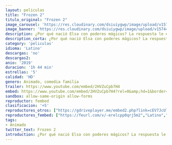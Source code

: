 ```yaml
---
layout: peliculas
title: "Frozen 2"
titulo_original: "Frozen 2"
image_carousel: 'https://res.cloudinary.com/dsiuiygwp/image/upload/v1574448028/frozen2-min_elf8xj.jpg'
image_banner: 'https://res.cloudinary.com/dsiuiygwp/image/upload/v1574448030/banner-frozen-2-min_af04ul.jpg'
description: ¿Por qué nació Elsa con poderes mágicos? La respuesta le está llamando y amenaza su reino. Junto con Anna, Kristoff, Olaf y Sven emprenderá un viaje peligroso e inolvidable. En Frozen, Elsa temía que sus poderes fueran demasiado para el mundo. En ‘Frozen 2’, deseará que sean suficientes. Secuela de “Frozen. El reino del hielo” (2013), el film de animación más taquillero de la historia del cine, ganador del Oscar a la mejor película animada. Reunirá al mismo equipo artístico y técnico de la original.
description_corta: ¿Por qué nació Elsa con poderes mágicos? La respuesta le está llamando y amenaza su reino. Junto con Anna, Kristoff, Olaf y Sven emprenderá un viaje peligroso e inolvidable. En Frozen, Elsa temía que...
category: 'peliculas'
idioma: 'Latino'
descargas: 'no'
descargas2:
anio: '2019'
duracion: '1h 44 min'
estrellas: '5'
calidad: 'HD'
genero: Animado, comedia familia
trailer: https://www.youtube.com/embed/2HVZuCpb7H4
embed: https://www.youtube.com/embed/2HVZuCpb7H4?rel=0&amp;hd=1&border=0&wmode=opaque&enablejsapi=1&modestbranding=1&controls=1&showinfo=1
sandbox: allow-same-origin allow-forms
reproductor: fembed
clasificacion: '+5'
reproductores_otros: ["https://gdriveplayer.me/embed2.php?link=cEV7JcUlKvMWKsRi8wj8jg6eWw9HFCVBofgyp8eSdI5jMTIJswS5ScGvYgsSnn7C1ijlhcKInGaQTzi3WEmUm57eugGSSj%252F%252FC65ZYZ8L0CM7PxIHySPDyuZKdL8l8Bh8bgFOHT0JYD5jIZ7J9UrlNS0ZaWpxDReJGN543n7jv5EDuDAtcwvNMUJrMiwir0NeLg%252BXxI1wW2RsykERZ1%252BDps","Latino","https://player.premiumstream.live/player.php?id=OTI1&sub=","Latino","https://www.zembed.to/public/dist/asteroid.html?id=6ee622fc935d62cfa5feabed74abd028&title=Frozen%20II","Latino","https://mstream.website/o0mgehgntgs1","Latino"]
reproductores_fembed: ["https://feurl.com/v/-erelcpp0qrj5m2","Latino","https://feurl.com/v/qyjplbew1ng61kq","Latino","https://feurl.com/v/8p316s8wym3xz1w","Latino","https://feurl.com/v/we3ykhn-07jkedl","Latino"]
tags:
- Animado
twitter_text: Frozen 2
introduction: ¿Por qué nació Elsa con poderes mágicos? La respuesta le está llamando y amenaza su reino. Junto con Anna, Kristoff, Olaf y Sven emprenderá un viaje peligroso e inolvidable. En Frozen, Elsa temía que..
---
```













